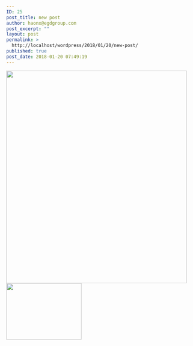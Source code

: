 ```yaml
---
ID: 25
post_title: new post
author: haonx@egdgroup.com
post_excerpt: ""
layout: post
permalink: >
  http://localhost/wordpress/2018/01/20/new-post/
published: true
post_date: 2018-01-20 07:49:19
---
```

<img class="alignnone size-full wp-image-29" src="http://localhost/wordpress/wp-content/uploads/2018/01/528403_10151596882743156_357340035_n.jpg" alt="" width="480" height="564" /><img class="alignnone size-full wp-image-19" src="http://localhost/wordpress/wp-content/uploads/2018/01/mapmaster.png" alt="" width="200" height="150" />